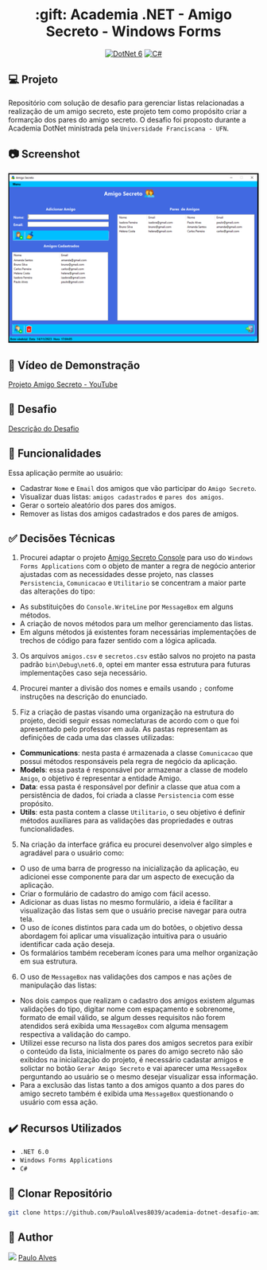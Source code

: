 <h1 align="center">:gift: Academia .NET - Amigo Secreto - Windows Forms</h1>

<p align="center">
  <a href="https://learn.microsoft.com/pt-br/dotnet/"><img alt="DotNet 6" src="https://img.shields.io/badge/.NET-5C2D91?logo=.net&logoColor=white&style=for-the-badge" /></a>
  <a href="https://learn.microsoft.com/pt-br/dotnet/csharp/programming-guide/"><img alt="C#" src="https://img.shields.io/badge/C%23-239120?logo=c-sharp&logoColor=white&style=for-the-badge" /></a>
</p>

## :computer: Projeto

Repositório com solução de desafio para gerenciar listas relacionadas a realização de um amigo secreto, este projeto tem como propósito criar a formarção dos pares do amigo secreto. O desafio foi proposto durante a Academia DotNet ministrada pela `Universidade Franciscana - UFN`.

## :camera: Screenshot

<p align="center"> <img src="https://github.com/PauloAlves8039/academia-dotnet-desafio-amigo-secreto-wf/blob/master/src/Academia.DotNet.AmigoSecreto.App/Resources/images/screenshot.PNG" /></p>

## :movie_camera: Vídeo de Demonstração

[Projeto Amigo Secreto - YouTube](https://www.youtube.com/watch?v=mQdRrLL0OUI)

## :page_facing_up: Desafio

[Descrição do Desafio](https://github.com/ricardosma/academia_DotNet_5/blob/main/anotacoesAlexandre/aulas.md)

## :scroll: Funcionalidades

Essa aplicação permite ao usuário:

- Cadastrar `Nome` e `Email` dos amigos que vão participar do `Amigo Secreto`.
- Visualizar duas listas: `amigos cadastrados` e `pares dos amigos`.
- Gerar o sorteio aleatório dos pares dos amigos.
- Remover as listas dos amigos cadastrados e dos pares de amigos.

## :white_check_mark: Decisões Técnicas

1. Procurei adaptar o projeto [Amigo Secreto Console](https://github.com/PauloAlves8039/academia-dotnet-desafio-amigo-secreto/tree/master) para uso do `Windows Forms Applications` com o objeto de manter a regra de negócio anterior ajustadas com as necessidades desse projeto, nas classes `Persistencia`, `Comunicacao` e `Utilitario` se concentram a maior parte das alterações do tipo:

- As substituições do  `Console.WriteLine` por `MessageBox` em alguns métodos.
- A criação de novos métodos para um melhor gerenciamento das listas.
- Em alguns métodos já existentes foram necessárias implementações de trechos de código para fazer sentido com a lógica aplicada. 

3. Os arquivos `amigos.csv` e `secretos.csv` estão salvos no projeto na pasta padrão `bin\Debug\net6.0`, optei em manter essa estrutura para futuras implementações caso seja necessário.

4. Procurei manter a divisão dos nomes e emails usando `;` confome instruções na descrição do enunciado. 

5. Fiz a criação de pastas visando uma organização na estrutura do projeto, decidi seguir essas nomeclaturas de acordo com o que foi apresentado pelo professor em aula. As pastas representam as definições de cada uma das classes utilizadas:

- <b>Communications</b>: nesta pasta é armazenada a classe `Comunicacao` que possui métodos responsáveis pela regra de negócio da aplicação.
- <b>Models</b>: essa pasta é responsável por armazenar a classe de modelo `Amigo`, o objetivo é representar a entidade Amigo.
- <b>Data</b>: essa pasta é responsável por definir a classe que atua com a persistência de dados, foi criada a classe `Persistencia` com esse propósito.
- <b>Utils</b>: esta pasta contem a classe `Utilitario`, o seu objetivo é definir métodos auxiliares para as validações das propriedades e outras funcionalidades.

5. Na criação da interface gráfica eu procurei desenvolver algo simples e agradável para o usuário como:

- O uso de uma barra de progresso na inicialização da aplicação, eu adicionei esse componente para dar um aspecto de execução da aplicação.
- Criar o formulário de cadastro do amigo com fácil acesso.
- Adicionar as duas listas no mesmo formulário, a ideia é facilitar a visualização das listas sem que o usuário precise navegar para outra tela.
- O uso de ícones distintos para cada um do botões, o objetivo dessa abordagem foi aplicar uma visualização intuitiva para o usuário identificar cada ação deseja.
- Os formalários também receberam ícones para uma melhor organização em sua estrutura.

6. O uso de `MessageBox` nas validações dos campos e nas ações de manipulação das listas:

- Nos dois campos que realizam o cadastro dos amigos existem algumas validações do tipo, digitar nome com espaçamento e sobrenome, formato de email válido, se algum desses requisitos não forem atendidos será exibida uma `MessageBox` com alguma mensagem respectiva a validação do campo. 
- Utilizei esse recurso na lista dos pares dos amigos secretos para exibir o conteúdo da lista, inicialmente os pares do amigo secreto não são exibidos na inicialização do projeto, é necessário cadastar amigos e solictar no botão `Gerar Amigo Secreto` e vai aparecer uma `MessageBox` perguntando ao usuário se o mesmo desejar visualizar essa informação.
- Para a exclusão das listas tanto a dos amigos quanto a dos pares do amigo secreto também é exibida uma `MessageBox` questionando o usuário com essa ação.

## ✔️ Recursos Utilizados

- ``.NET 6.0``
- ``Windows Forms Applications``
- ``C#``

## :floppy_disk: Clonar Repositório

```bash
git clone https://github.com/PauloAlves8039/academia-dotnet-desafio-amigo-secreto-wf.git
```

## :boy: Author


<a href="https://github.com/PauloAlves8039"><img src="https://avatars.githubusercontent.com/u/57012714?v=4" width=70></a>
[Paulo Alves](https://github.com/PauloAlves8039)


